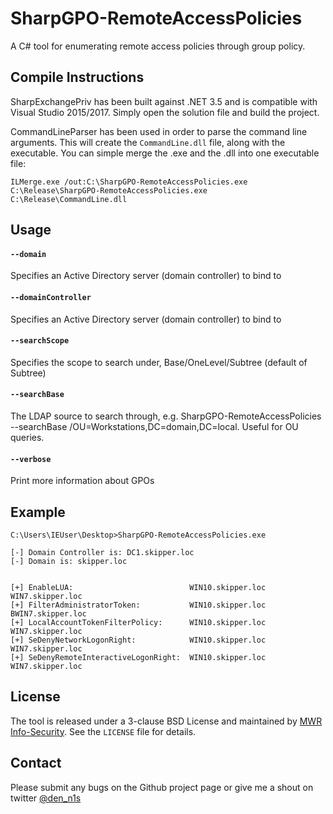 # SharpGPO-RemoteAccessPolicies
A C# tool for enumerating remote access policies through group policy.

## Compile Instructions ## 

SharpExchangePriv has been built against .NET 3.5 and is compatible with Visual Studio 2015/2017. Simply open the solution file and build the project.

CommandLineParser has been used in order to parse the command line arguments. This will create the `CommandLine.dll` file, along with the executable. You can simple merge the .exe and the .dll into one executable file:

`ILMerge.exe /out:C:\SharpGPO-RemoteAccessPolicies.exe C:\Release\SharpGPO-RemoteAccessPolicies.exe C:\Release\CommandLine.dll`

## Usage ##

#### `--domain`

Specifies an Active Directory server (domain controller) to bind to

#### `--domainController`

Specifies an Active Directory server (domain controller) to bind to

#### `--searchScope`

Specifies the scope to search under, Base/OneLevel/Subtree (default of Subtree)

#### `--searchBase`

The LDAP source to search through, e.g. SharpGPO-RemoteAccessPolicies --searchBase /OU=Workstations,DC=domain,DC=local. Useful for OU queries.

#### `--verbose`

Print more information about GPOs

## Example ##

```
C:\Users\IEUser\Desktop>SharpGPO-RemoteAccessPolicies.exe

[-] Domain Controller is: DC1.skipper.loc
[-] Domain is: skipper.loc


[+] EnableLUA:                          WIN10.skipper.loc WIN7.skipper.loc
[+] FilterAdministratorToken:           WIN10.skipper.loc BWIN7.skipper.loc
[+] LocalAccountTokenFilterPolicy:      WIN10.skipper.loc WIN7.skipper.loc
[+] SeDenyNetworkLogonRight:            WIN10.skipper.loc WIN7.skipper.loc
[+] SeDenyRemoteInteractiveLogonRight:  WIN10.skipper.loc WIN7.skipper.loc
```

## License ##

The tool is released under a 3-clause BSD License and maintained by [MWR Info-Security](https://mwrinfosecurity.com/). See the `LICENSE` file for details.

## Contact ##

Please submit any bugs on the Github project page or give me a shout on twitter [@den_n1s](https://twitter.com/den_n1s)
